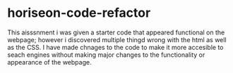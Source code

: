 # horiseon-code-refactor
This aisssnment i was given a starter code that appeared functional on the webpage; however i discovered multiple thingd wrong with the html as well as the CSS. I have made chnages to the code to make it more accesible to seach engines without making major changes to the functionality or appearance of the webpage.
